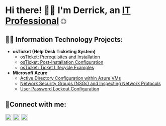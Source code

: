 <h1>Hi there! 👋🏾 I'm Derrick, an <a href="https://linkedin.com/in/dlhouston">IT Professional</a>☺</h1>

<h2>👨‍💻 Information Technology Projects:</h2>

- <b>osTicket (Help Desk Ticketing System)</b>
  - [osTicket: Prerequisites and Installation](https://github.com/dlhouston/osticket-prereqs)
  - [osTicket: Post-Installation Configuration](https://github.com/dlhouston/post-install-config)
  - [osTicket: Ticket Lifecycle Examples](https://github.com/dlhouston/ticket-lifecycle)
- <b>Microsoft Azure</b>
  - [Active Directory Configuration within Azure VMs](https://github.com/dlhouston/configure-ad)
  - [Network Security Groups (NSGs) and Inspecting Network Protocols](https://github.com/dlhouston/azure-network-protocols)
  - [User Password Lockout Configuration](https://github.com/dlhouston/configure-password-lockout)

<h2>🤳Connect with me:</h2>

[<img align="left" alt="Josh | Twitter" width="22px" src="https://cdn.jsdelivr.net/npm/simple-icons@v3/icons/twitter.svg" />][twitter]
[<img align="left" alt="Josh | LinkedIn" width="22px" src="https://cdn.jsdelivr.net/npm/simple-icons@v3/icons/linkedin.svg" />][linkedin]
[<img align="left" alt="Josh | Instagram" width="22px" src="https://cdn.jsdelivr.net/npm/simple-icons@v3/icons/instagram.svg" />][instagram]

[twitter]: https://twitter.com/derricklh
[instagram]: https://www.instagram.com/realdlhouston
[linkedin]: https://linkedin.com/in/DLHouston
